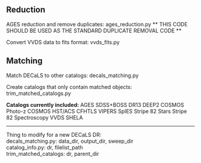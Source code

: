 ## Reduction

AGES reduction and remove duplicates:
    ages_reduction.py
    ** THIS CODE SHOULD BE USED AS THE STANDARD DUPLICATE REMOVAL CODE ** 

Convert VVDS data to fits format:
    vvds_fits.py

## Matching

Match DECaLS to other catalogs:
    decals_matching.py

Create catalogs that only contain matched objects:
    trim_matched_catalogs.py

__Catalogs currently included:__
AGES
SDSS+BOSS DR13
DEEP2
COSMOS Photo-z
COSMOS HST/ACS
CFHTLS
VIPERS
SpIES
Stripe 82 Stars
Stripe 82 Spectroscopy
VVDS
SHELA

---------------------------------------------------------------------------
Thing to modify for a new DECaLS DR:  
    decals_matching.py: data_dir, output_dir, sweep_dir  
    catalog_info.py: dr, filelist_path  
    trim_matched_catalogs: dr, parent_dir  

